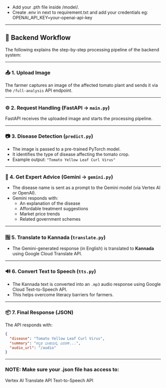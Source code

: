 * Add your .pth file inside /model/.
* Create .env in next to requirement.txt and add your credentials 
eg: OPENAI_API_KEY=your-openai-api-key


---

## 🧠 Backend Workflow

The following explains the step-by-step processing pipeline of the backend system:

---

### 📤 1. Upload Image

The farmer captures an image of the affected tomato plant and sends it via the `/full-analysis` API endpoint.

---

### ⚙️ 2. Request Handling (FastAPI → `main.py`)

FastAPI receives the uploaded image and starts the processing pipeline.

---

### 📷 3. Disease Detection (`predict.py`)

- The image is passed to a pre-trained PyTorch model.
- It identifies the type of disease affecting the tomato crop.
- Example output: `"Tomato Yellow Leaf Curl Virus"`

---

### 🤖 4. Get Expert Advice (Gemini → `gemini.py`)

- The disease name is sent as a prompt to the Gemini model (via Vertex AI or OpenAI).
- Gemini responds with:
  - An explanation of the disease
  - Affordable treatment suggestions
  - Market price trends
  - Related government schemes

---

### 🈯 5. Translate to Kannada (`translate.py`)

- The Gemini-generated response (in English) is translated to **Kannada** using Google Cloud Translate API.

---

### 🔊 6. Convert Text to Speech (`tts.py`)

- The Kannada text is converted into an `.mp3` audio response using Google Cloud Text-to-Speech API.
- This helps overcome literacy barriers for farmers.

---

### 📦 7. Final Response (JSON)

The API responds with:

```json
{
  "disease": "Tomato Yellow Leaf Curl Virus",
  "summary": "ಕನ್ನಡ ಭಾಷೆಯಲ್ಲಿ ವಿವರಣೆ...",
  "audio_url": "/audio"
}

```
---
### NOTE: Make sure your .json file has access to:
Vertex AI
Translate API
Text-to-Speech API

